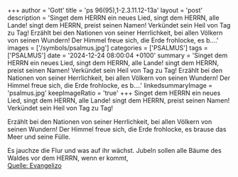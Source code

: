 +++
author = 'Gott'
title = 'ps 96(95),1-2.3.11.12-13a'
layout = 'post'
description = 'Singet dem HERRN ein neues Lied,  singt dem HERRN, alle Lande! singt dem HERRN, preist seinen Namen!  Verkündet sein Heil von Tag zu Tag!  Erzählt bei den Nationen von seiner Herrlichkeit,  bei allen Völkern von seinen Wundern! Der Himmel freue sich, die Erde frohlocke,  es b....'
images = ['/symbols/psalmus.jpg']
categories = ['PSALMUS']
tags = ['PSALMUS']
date = '2024-12-24 08:00:04 +0100'
summary = 'Singet dem HERRN ein neues Lied,  singt dem HERRN, alle Lande! singt dem HERRN, preist seinen Namen!  Verkündet sein Heil von Tag zu Tag!  Erzählt bei den Nationen von seiner Herrlichkeit,  bei allen Völkern von seinen Wundern! Der Himmel freue sich, die Erde frohlocke,  es b....'
linkedsummaryImage = 'psalmus.jpg'
keepImageRatio = 'true'
+++
Singet dem HERRN ein neues Lied, 
singt dem HERRN, alle Lande!
singt dem HERRN, preist seinen Namen! 
Verkündet sein Heil von Tag zu Tag!

Erzählt bei den Nationen von seiner Herrlichkeit, 
bei allen Völkern von seinen Wundern!
Der Himmel freue sich, die Erde frohlocke, 
es brause das Meer und seine Fülle.<!--more-->

Es jauchze die Flur und was auf ihr wächst. 
Jubeln sollen alle Bäume des Waldes
vor dem HERRN, wenn er kommt,<br> [Quelle: Evangelizo](https://evangeliumtagfuertag.org/DE/gospel)